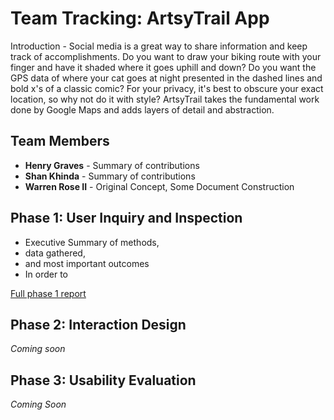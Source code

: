 # Team Tracking: ArtsyTrail App

Introduction - Social media is a great way to share information and keep track of accomplishments.  Do you want to draw your biking route with your finger and have it shaded where it goes uphill and down?  Do you want the GPS data of where your cat goes at night presented in the dashed lines and bold x's of a classic comic?  For your privacy, it's best to obscure your exact location, so why not do it with style?  ArtsyTrail takes the fundamental work done by Google Maps and adds layers of detail and abstraction.

## Team Members

* **Henry Graves** - Summary of contributions
* **Shan Khinda** - Summary of contributions
* **Warren Rose II** - Original Concept, Some Document Construction

## Phase 1: User Inquiry and Inspection

* Executive Summary of methods,
* data gathered,
* and most important outcomes
* In order to 

[Full phase 1 report](phase1/)

## Phase 2: Interaction Design

*Coming soon*

## Phase 3: Usability Evaluation

*Coming Soon*
